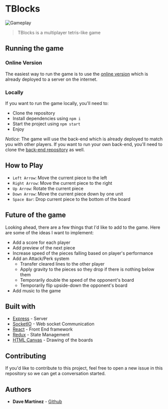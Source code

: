 # TBlocks

![Gameplay](http://tblocks.s3-website.eu-west-3.amazonaws.com/images/gameplay.PNG)

> TBlocks is a multiplayer tetris-like game

## Running the game

### Online Version

The easiest way to run the game is to use the [online version](https://bit.ly/2rVTPSj) which is already
deployed to a server on the internet.

### Locally

If you want to run the game locally, you'll need to:

* Clone the repository
* Install dependencies using `npm i`
* Start the project using `npm start`
* Enjoy

*Notice*: The game will use the back-end which is already deployed to match you
with other players. If you want to run your own back-end, you'll need to clone
the [back-end repository](https://bit.ly/2LjPctw) as well.


## How to Play

* `Left Arrow`: Move the current piece to the left
* `Right Arrow`: Move the current piece to the right
* `Up Arrow`: Rotate the current piece
* `Down Arrow`: Move the current piece down by one unit
* `Space Bar`: Drop current piece to the bottom of the board

## Future of the game

Looking ahead, there are a few things that I'd like to add to the game. Here
are some of the ideas I want to implement:

* Add a score for each player
* Add preview of the next piece
* Increase speed of the pieces falling based on player's performance
* Add an Attack/Perk system
  * Transfer cleared lines to the other player
  * Apply gravity to the pieces so they drop if there is nothing below them
  * Temporarily double the speed of the opponent's board
  * Temporarily flip upside-down the opponent's board
* Add music to the game

## Built with

* [Express](https://expressjs.com) - Server
* [SocketIO](https://socket.io) - Web socket Communication
* [React](https://reactjs.org) - Front End framework
* [Redux](https://redux.js.org) - State Management
* [HTML Canvas](https://developer.mozilla.org/kab/docs/Web/API/Canvas_API) - Drawing of the boards

## Contributing

If you'd like to contribute to this project, feel free to open a new issue in
this repository so we can get a conversation started.

## Authors

* **Dave Martínez** - [Github](https://github.com/dkm-coder)

